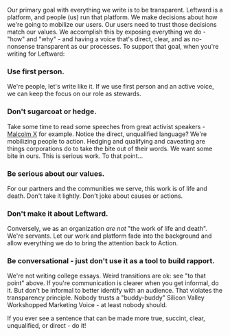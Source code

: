 Our primary goal with everything we write is to be transparent. Leftward is a platform, and people (us) run that platform. We make decisions about how we're going to mobilize our users. Our users need to trust those decisions match our values. We accomplish this by exposing everything we do - "how" and "why" - and having a voice that's direct, clear, and as no-nonsense transparent as our processes. To support that goal, when you're writing for Leftward:

### Use first person.
We're people, let's write like it. If we use first person and an active voice, we can keep the focus on our role as stewards.

### Don't sugarcoat or hedge.
Take some time to read some speeches from great activist speakers - [Malcolm X](https://americanradioworks.publicradio.org/features/blackspeech/mx.html) for example. Notice the direct, unqualified language? We're mobilizing people to action. Hedging and qualifying and caveating are things corporations do to take the bite out of their words. We want some bite in ours. This is serious work. To that point...

### Be serious about our values.
For our partners and the communities we serve, this work is of life and death. Don't take it lightly. Don't joke about causes or actions.

### Don't make it about Leftward.
Conversely, we as an organization *are not* "the work of life and death". We're servants. Let our work and platform fade into the background and allow everything we do to bring the attention back to Action.

### Be conversational - just don't use it as a tool to build rapport.
We're not writing college essays. Weird transitions are ok: see "to that point" above. If you're communication is clearer when you get informal, do it. But don't be informal to better identify with an audience. That violates the transparency principle. Nobody trusts a "buddy-buddy" Silicon Valley Workshopped Marketing Voice - at least nobody should.

If you ever see a sentence that can be made more true, succint, clear, unqualified, or direct - do it!
